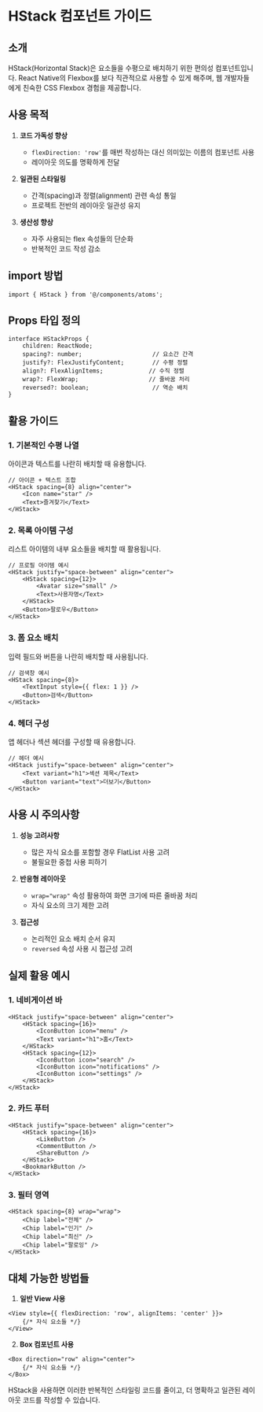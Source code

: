 # HStack 컴포넌트 가이드

## 소개

HStack(Horizontal Stack)은 요소들을 수평으로 배치하기 위한 편의성 컴포넌트입니다. React Native의 Flexbox를 보다 직관적으로 사용할 수 있게 해주며, 웹 개발자들에게 친숙한 CSS Flexbox 경험을 제공합니다.

## 사용 목적

1. **코드 가독성 향상**
   - `flexDirection: 'row'`를 매번 작성하는 대신 의미있는 이름의 컴포넌트 사용
   - 레이아웃 의도를 명확하게 전달

2. **일관된 스타일링**
   - 간격(spacing)과 정렬(alignment) 관련 속성 통일
   - 프로젝트 전반의 레이아웃 일관성 유지

3. **생산성 향상**
   - 자주 사용되는 flex 속성들의 단순화
   - 반복적인 코드 작성 감소

## import 방법

```tsx
import { HStack } from '@/components/atoms';
```

## Props 타입 정의

```tsx
interface HStackProps {
    children: ReactNode;
    spacing?: number;                    // 요소간 간격
    justify?: FlexJustifyContent;        // 수평 정렬
    align?: FlexAlignItems;             // 수직 정렬
    wrap?: FlexWrap;                    // 줄바꿈 처리
    reversed?: boolean;                  // 역순 배치
}
```

## 활용 가이드

### 1. 기본적인 수평 나열
아이콘과 텍스트를 나란히 배치할 때 유용합니다.

```tsx
// 아이콘 + 텍스트 조합
<HStack spacing={8} align="center">
    <Icon name="star" />
    <Text>즐겨찾기</Text>
</HStack>
```

### 2. 목록 아이템 구성
리스트 아이템의 내부 요소들을 배치할 때 활용됩니다.

```tsx
// 프로필 아이템 예시
<HStack justify="space-between" align="center">
    <HStack spacing={12}>
        <Avatar size="small" />
        <Text>사용자명</Text>
    </HStack>
    <Button>팔로우</Button>
</HStack>
```

### 3. 폼 요소 배치
입력 필드와 버튼을 나란히 배치할 때 사용됩니다.

```tsx
// 검색창 예시
<HStack spacing={8}>
    <TextInput style={{ flex: 1 }} />
    <Button>검색</Button>
</HStack>
```

### 4. 헤더 구성
앱 헤더나 섹션 헤더를 구성할 때 유용합니다.

```tsx
// 헤더 예시
<HStack justify="space-between" align="center">
    <Text variant="h1">섹션 제목</Text>
    <Button variant="text">더보기</Button>
</HStack>
```

## 사용 시 주의사항

1. **성능 고려사항**
   - 많은 자식 요소를 포함할 경우 FlatList 사용 고려
   - 불필요한 중첩 사용 피하기

2. **반응형 레이아웃**
   - `wrap="wrap"` 속성 활용하여 화면 크기에 따른 줄바꿈 처리
   - 자식 요소의 크기 제한 고려

3. **접근성**
   - 논리적인 요소 배치 순서 유지
   - `reversed` 속성 사용 시 접근성 고려

## 실제 활용 예시

### 1. 네비게이션 바
```tsx
<HStack justify="space-between" align="center">
    <HStack spacing={16}>
        <IconButton icon="menu" />
        <Text variant="h1">홈</Text>
    </HStack>
    <HStack spacing={12}>
        <IconButton icon="search" />
        <IconButton icon="notifications" />
        <IconButton icon="settings" />
    </HStack>
</HStack>
```

### 2. 카드 푸터
```tsx
<HStack justify="space-between" align="center">
    <HStack spacing={16}>
        <LikeButton />
        <CommentButton />
        <ShareButton />
    </HStack>
    <BookmarkButton />
</HStack>
```

### 3. 필터 영역
```tsx
<HStack spacing={8} wrap="wrap">
    <Chip label="전체" />
    <Chip label="인기" />
    <Chip label="최신" />
    <Chip label="팔로잉" />
</HStack>
```

## 대체 가능한 방법들

1. **일반 View 사용**
```tsx
<View style={{ flexDirection: 'row', alignItems: 'center' }}>
    {/* 자식 요소들 */}
</View>
```

2. **Box 컴포넌트 사용**
```tsx
<Box direction="row" align="center">
    {/* 자식 요소들 */}
</Box>
```

HStack을 사용하면 이러한 반복적인 스타일링 코드를 줄이고, 
더 명확하고 일관된 레이아웃 코드를 작성할 수 있습니다.